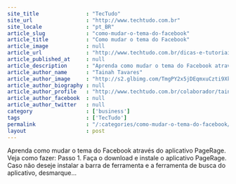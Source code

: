 ```yaml
---
site_title               : "TecTudo"
site_url                 : "http://www.techtudo.com.br"
site_locale              : "pt_BR"
article_slug             : "como-mudar-o-tema-do-facebook"
article_title            : "Como mudar o tema do Facebook"
article_image            : null
article_url              : "http://www.techtudo.com.br/dicas-e-tutoriais/noticia/2011/03/como-mudar-o-tema-do-facebook.html"
article_published_at     : null
article_description      : "Aprenda como mudar o tema do Facebook através do aplicativo PageRage. Veja como fazer: Passo 1. Faça o download e instale o aplicativo PageRage. Caso não deseje instalar a barra de ferramenta e a ferramenta de busca do aplicativo, desmarque..."
article_author_name      : "Tainah Tavares"
article_author_image     : "http://s2.glbimg.com/TmgPY2x5jDEqmxuCzti9XkvYXzk=/30x30/s2.glbimg.com/W-gJ_2lZnwP88monokX5BCkYBJA=/0x167:452x618/140x140/s.glbimg.com/po/tt2/f/original/2014/08/27/tainah-tavares.jpg"
article_author_biography : null
article_author_profile   : "http://www.techtudo.com.br/colaborador/tainah-tavares.html"
article_author_facebook  : null
article_author_twitter   : null
category                 : ['business']
tags                     : ['TecTudo']
permalink                : "/:categories/como-mudar-o-tema-do-facebook/"
layout                   : post
---
```


Aprenda como mudar o tema do Facebook através do aplicativo PageRage. Veja como fazer: Passo 1. Faça o download e instale o aplicativo PageRage. Caso não deseje instalar a barra de ferramenta e a ferramenta de busca do aplicativo, desmarque...
